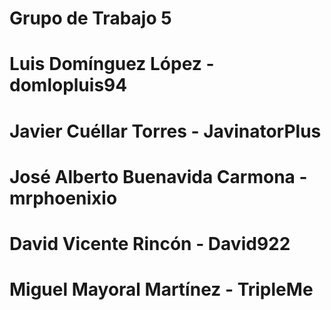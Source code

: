 # Grupo de Trabajo 5

  # Luis Domínguez López - domlopluis94

  # Javier Cuéllar Torres - JavinatorPlus

  # José Alberto Buenavida Carmona - mrphoenixio

  # David Vicente Rincón - David922

  # Miguel Mayoral Martínez - TripleMe 
